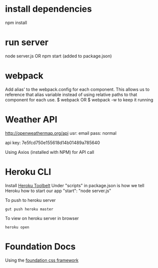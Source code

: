 # install dependencies
npm install

# run server
node server.js OR npm start (added to package.json)

# webpack
Add alias' to the webpack.config for each component. This allows us to reference that alias variable instead of using relative paths to that component for each use.
$ webpack
OR
$ webpack -w
to keep it running

# Weather API
http://openweathermap.org/api
usr: email
pass: normal

api key: 7e5fcd750e155618d14b01489a785640

Using Axios (installed with NPM) for API call

# Heroku CLI
Install [Heroku Toolbelt](https://devcenter.heroku.com/articles/heroku-cli#download-and-install)
Under "scripts" in package.json is how we tell Heroku how to start our app "start": "node server.js"

To push to heroku server
```
gut push heroku master
```

To view on heroku server in browser
```
heroku open
```

# Foundation Docs
Using the [foundation css framework](https://foundation.zurb.com/sites/docs/)
